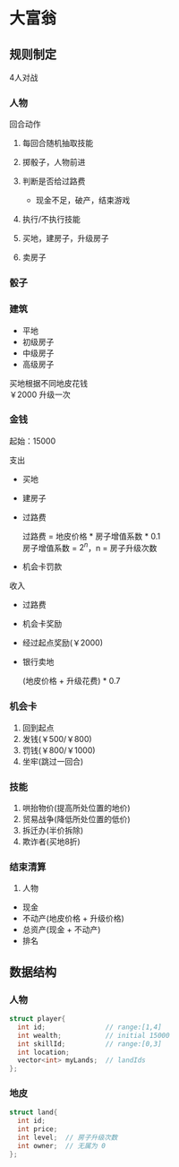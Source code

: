 # 大富翁

## 规则制定

4人对战

### 人物

回合动作

1. 每回合随机抽取技能
1. 掷骰子，人物前进
1. 判断是否给过路费
    
    - 现金不足，破产，结束游戏
1. 执行/不执行技能
1. 买地，建房子，升级房子
1. 卖房子

### 骰子

### 建筑

- 平地
- 初级房子
- 中级房子
- 高级房子

买地根据不同地皮花钱  
￥2000 升级一次

### 金钱

起始：15000

支出
- 买地
- 建房子
- 过路费
  
  过路费 = 地皮价格 * 房子增值系数 * 0.1  
  房子增值系数 = $2^{n}$，n = 房子升级次数
- 机会卡罚款

收入
- 过路费
- 机会卡奖励
- 经过起点奖励(￥2000)
- 银行卖地

  (地皮价格 + 升级花费) * 0.7

### 机会卡

1. 回到起点
1. 发钱(￥500/￥800)
1. 罚钱(￥800/￥1000)
1. 坐牢(跳过一回合)

### 技能

1. 哄抬物价(提高所处位置的地价)
1. 贸易战争(降低所处位置的低价)
1. 拆迁办(半价拆除)
1. 欺诈者(买地8折)

### 结束清算

1. 人物

  - 现金
  - 不动产(地皮价格 + 升级价格)
  - 总资产(现金 + 不动产)
  - 排名

## 数据结构

### 人物

```cpp
struct player{
  int id;               // range:[1,4]
  int wealth;           // initial 15000
  int skillId;          // range:[0,3]
  int location;
  vector<int> myLands;  // landIds
};
```

### 地皮

```cpp
struct land{
  int id;
  int price;
  int level;  // 房子升级次数
  int owner;  // 无属为 0
};
```